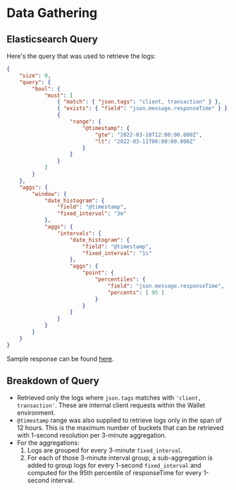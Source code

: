 # Data Gathering

## Elasticsearch Query

Here's the query that was used to retrieve the logs:
```json
{
    "size": 0,
    "query": {
        "bool": {
            "must": [
                { "match": { "json.tags": "client, transaction" } },
                { "exists": { "field": "json.message.responseTime" } },
                {
                    "range": {
                        "@timestamp": {
                            "gte": "2022-03-10T12:00:00.000Z",
                            "lt": "2022-03-11T00:00:00.000Z"
                        }
                    }
                }
            ]
        }
    },
    "aggs": {
        "window": {
            "date_histogram": {
                "field": "@timestamp",
                "fixed_interval": "3m"
            },
            "aggs": {
                "intervals": {
                    "date_histogram": {
                        "field": "@timestamp",
                        "fixed_interval": "1s"
                    },
                    "aggs": {
                        "point": {
                            "percentiles": {
                                "field": "json.message.responseTime",
                                "percents": [ 95 ]
                            }
                        }
                    }
                }
            }
        }
    }
}
```

Sample response can be found [here](../data/response_times/).

## Breakdown of Query

- Retrieved only the logs where `json.tags` matches with `'client, transaction'`. These are internal client requests within the Wallet environment.
- `@timestamp` range was also supplied to retrieve logs only in the span of 12 hours. This is the maximum number of buckets that can be retrieved with 1-second resolution per 3-minute aggregation.
- For the aggregations:
    1. Logs are grouped for every 3-minute `fixed_interval`.
    2. For each of those 3-minute interval group, a sub-aggregation is added to group logs for every 1-second `fixed_interval` and computed for the 95th percentile of responseTime for every 1-second interval.
